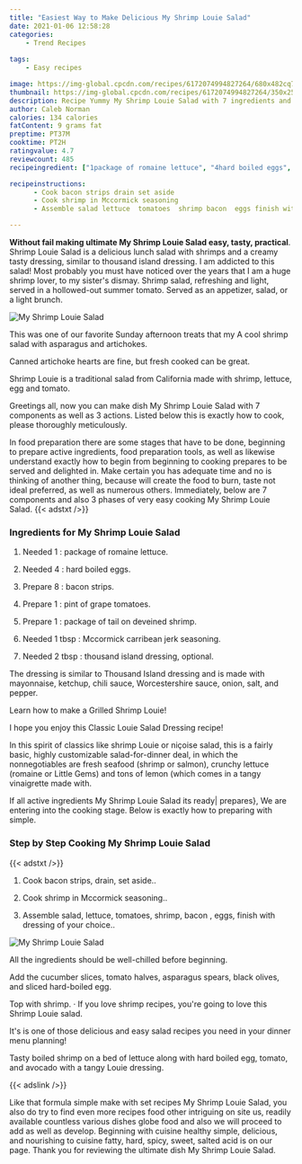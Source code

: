 ```yaml
---
title: "Easiest Way to Make Delicious My Shrimp Louie Salad"
date: 2021-01-06 12:58:28
categories:
    - Trend Recipes
    
tags:
    - Easy recipes

image: https://img-global.cpcdn.com/recipes/6172074994827264/680x482cq70/my-shrimp-louie-salad-recipe-main-photo.jpg
thumbnail: https://img-global.cpcdn.com/recipes/6172074994827264/350x250cq70/my-shrimp-louie-salad-recipe-main-photo.jpg
description: Recipe Yummy My Shrimp Louie Salad with 7 ingredients and 3 stages of easy cooking.
author: Caleb Norman
calories: 134 calories
fatContent: 9 grams fat
preptime: PT37M
cooktime: PT2H
ratingvalue: 4.7
reviewcount: 485
recipeingredient: ["1package of romaine lettuce", "4hard boiled eggs", "8bacon strips", "1pint of grape tomatoes", "1package of tail on deveined shrimp", "1 tbspMccormick carribean jerk seasoning", "2 tbspthousand island dressing  optional"]

recipeinstructions: 
      - Cook bacon strips drain set aside 
      - Cook shrimp in Mccormick seasoning 
      - Assemble salad lettuce  tomatoes  shrimp bacon  eggs finish with dressing of your choice

---
```




**Without fail making ultimate My Shrimp Louie Salad easy, tasty, practical**. Shrimp Louie Salad is a delicious lunch salad with shrimps and a creamy tasty dressing, similar to thousand island dressing. I am addicted to this salad! Most probably you must have noticed over the years that I am a huge shrimp lover, to my sister&#39;s dismay. Shrimp salad, refreshing and light, served in a hollowed-out summer tomato. Served as an appetizer, salad, or a light brunch.


![My Shrimp Louie Salad](https://img-global.cpcdn.com/recipes/6172074994827264/680x482cq70/my-shrimp-louie-salad-recipe-main-photo.jpg "My Shrimp Louie Salad")



This was one of our favorite Sunday afternoon treats that my A cool shrimp salad with asparagus and artichokes.

Canned artichoke hearts are fine, but fresh cooked can be great.

Shrimp Louie is a traditional salad from California made with shrimp, lettuce, egg and tomato.


Greetings all, now you can make dish My Shrimp Louie Salad with 7 components as well as 3 actions. Listed below this is exactly how to cook, please thoroughly meticulously.

In food preparation there are some stages that have to be done, beginning to prepare active ingredients, food preparation tools, as well as likewise understand exactly how to begin from beginning to cooking prepares to be served and delighted in. Make certain you has adequate time and no is thinking of another thing, because will create the food to burn, taste not ideal preferred, as well as numerous others. Immediately, below are 7 components and also 3 phases of very easy cooking My Shrimp Louie Salad.
{{< adstxt />}}

### Ingredients for My Shrimp Louie Salad


1. Needed 1 : package of romaine lettuce.

1. Needed 4 : hard boiled eggs.

1. Prepare 8 : bacon strips.

1. Prepare 1 : pint of grape tomatoes.

1. Prepare 1 : package of tail on deveined shrimp.

1. Needed 1 tbsp : Mccormick carribean jerk seasoning.

1. Needed 2 tbsp : thousand island dressing,  optional.


The dressing is similar to Thousand Island dressing and is made with mayonnaise, ketchup, chili sauce, Worcestershire sauce, onion, salt, and pepper.

Learn how to make a Grilled Shrimp Louie!

I hope you enjoy this Classic Louie Salad Dressing recipe!

In this spirit of classics like shrimp Louie or niçoise salad, this is a fairly basic, highly customizable salad-for-dinner deal, in which the nonnegotiables are fresh seafood (shrimp or salmon), crunchy lettuce (romaine or Little Gems) and tons of lemon (which comes in a tangy vinaigrette made with.


If all active ingredients My Shrimp Louie Salad its ready| prepares}, We are entering into the cooking stage. Below is exactly how to preparing with simple.

### Step by Step Cooking My Shrimp Louie Salad

{{< adstxt />}}


1. Cook bacon strips, drain, set aside..



1. Cook shrimp in Mccormick seasoning..



1. Assemble salad, lettuce,  tomatoes,  shrimp, bacon , eggs, finish with dressing of your choice..



![My Shrimp Louie Salad](https://img-global.cpcdn.com/steps/6581701058232320/160x128cq70/my-shrimp-louie-salad-recipe-step-3-photo.jpg" "My Shrimp Louie Salad")




All the ingredients should be well-chilled before beginning.

Add the cucumber slices, tomato halves, asparagus spears, black olives, and sliced hard-boiled egg.

Top with shrimp. · If you love shrimp recipes, you&#39;re going to love this Shrimp Louie salad.

It&#39;s is one of those delicious and easy salad recipes you need in your dinner menu planning!

Tasty boiled shrimp on a bed of lettuce along with hard boiled egg, tomato, and avocado with a tangy Louie dressing.


{{< adslink />}}

Like that formula simple make with set recipes My Shrimp Louie Salad, you also do try to find even more recipes food other intriguing on site us, readily available countless various dishes globe food and also we will proceed to add as well as develop. Beginning with cuisine healthy simple, delicious, and nourishing to cuisine fatty, hard, spicy, sweet, salted acid is on our page. Thank you for reviewing the ultimate dish My Shrimp Louie Salad.
